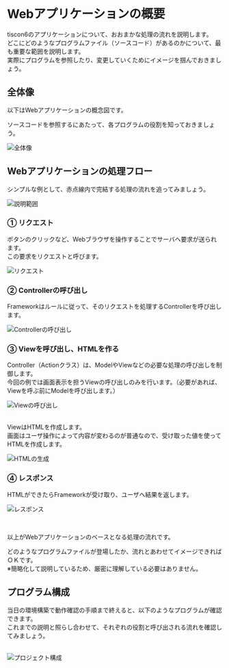 # Webアプリケーションの概要

tiscon6のアプリケーションについて、おおまかな処理の流れを説明します。<br>
どこにどのようなプログラムファイル（ソースコード）があるのかについて、最も重要な範囲を説明します。<br>
実際にプログラムを参照したり、変更していくためにイメージを掴んでおきましょう。<br>

## 全体像

以下はWebアプリケーションの概念図です。<br>

ソースコードを参照するにあたって、各プログラムの役割を知っておきましょう。<br>

![全体像](../image/web_overview.png)


## Webアプリケーションの処理フロー

シンプルな例として、赤点線内で完結する処理の流れを追ってみましょう。<br>

![説明範囲](../image/web_flow-scope.png)


### ① リクエスト

ボタンのクリックなど、Webブラウザを操作することでサーバへ要求が送られます。<br>
この要求をリクエストと呼びます。<br>

![リクエスト](../image/web_flow1.png)


### ② Controllerの呼び出し

Frameworkはルールに従って、そのリクエストを処理するControllerを呼び出します。<br>

![Controllerの呼び出し](../image/web_flow2.png)


### ③ Viewを呼び出し、HTMLを作る

Controller（Actionクラス）は、ModelやViewなどの必要な処理の呼び出しを制御します。<br>
今回の例では画面表示を担うViewの呼び出しのみを行います。（必要があれば、Viewを呼ぶ前にModelを呼び出します。）<br>

![Viewの呼び出し](../image/web_flow3.png)

<br>
ViewはHTMLを作成します。<br>
画面はユーザ操作によって内容が変わるのが普通なので、受け取った値を使ってHTMLを作成します。<br>

![HTMLの生成](../image/web_flow4.png)


### ④ レスポンス

HTMLができたらFrameworkが受け取り、ユーザへ結果を返します。<br>

![レスポンス](../image/web_flow5.png)


<br>

以上がWebアプリケーションのベースとなる処理の流れです。<br>

どのようなプログラムファイルが登場したか、流れとあわせてイメージできればＯＫです。<br>
※簡略化して説明しているため、厳密に理解している必要はありません。<br>



## プログラム構成

当日の環境構築で動作確認の手順まで終えると、以下のようなプログラムが確認できます。<br>
これまでの説明と照らし合わせて、それぞれの役割と呼び出される流れを確認してみましょう。<br><br>

![プロジェクト構成](../image/tiscon_sourcecode.png)



